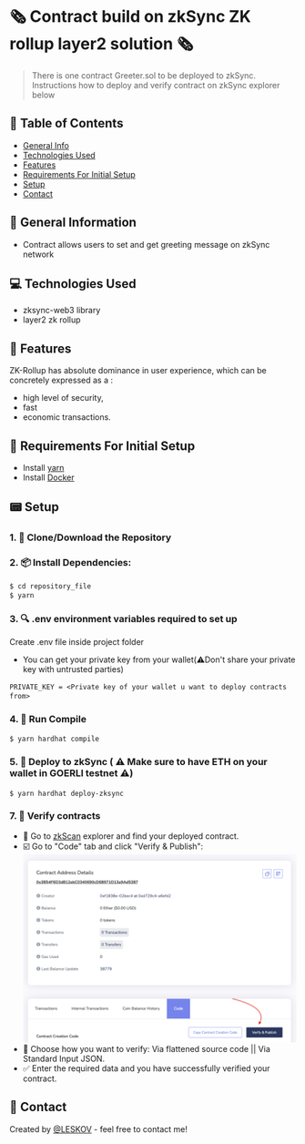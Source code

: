 # 🗞️ Contract build on zkSync ZK rollup layer2 solution 🗞️
> There is one contract Greeter.sol to be deployed to zkSync. Instructions how to deploy and verify contract on zkSync explorer below


## 📁 Table of Contents
* [General Info](#-general-information)
* [Technologies Used](#-technologies-used)
* [Features](#-features)
* [Requirements For Initial Setup](#-requirements-for-initial-setup)
* [Setup](#-setup)
* [Contact](#-contact)



## 🚩 General Information
- Contract allows users to set and get greeting message on zkSync network

 
## 💻 Technologies Used
- zksync-web3 library
- layer2 zk rollup

## 🌟 Features
ZK-Rollup has absolute dominance in user experience, which can be concretely expressed as a :
- high level of security, 
- fast
- economic transactions.

## 👀 Requirements For Initial Setup
- Install [yarn](https://classic.yarnpkg.com/lang/en/docs/install)
- Install [Docker](https://www.docker.com/products/docker-desktop/)

## 📟 Setup
### 1. 💾 Clone/Download the Repository
### 2. 📦 Install Dependencies:
```
$ cd repository_file
$ yarn
```
### 3. 🔍  .env environment variables required to set up
Create .env file inside project folder

- You can get your private key from your wallet(⚠️Don't share your private key with untrusted parties) 
```
PRIVATE_KEY = <Private key of your wallet u want to deploy contracts from>
```


### 4. 📁 Run Compile
```
$ yarn hardhat compile
```

### 5. 🚀 Deploy to zkSync ( ⚠️ Make sure to have ETH on your wallet in GOERLI testnet ⚠️)
```
$ yarn hardhat deploy-zksync
``` 

### 7. 📜 Verify contracts
- 🔎 Go to [zkScan](https://zksync2-testnet.zkscan.io/#) explorer and find your deployed contract.
- ☑️ Go to "Сode" tab and click "Verify & Publish":
![Example screenshot](./helpers/zkScan.png)
- 🤔 Choose how you want to verify: Via flattened source code || Via Standard Input JSON.
- ✅ Enter the required data and you have successfully verified your contract.


## 💬 Contact
Created by [@LESKOV](https://www.linkedin.com/in/ivan-leskov-4b5664189/) - feel free to contact me!

